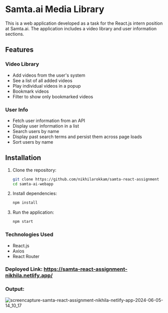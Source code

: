# Samta.ai Media Library















This is a web application developed as a task for the React.js intern position at Samta.ai. The application includes a video library and user information sections.

## Features

### Video Library
- Add videos from the user's system
- See a list of all added videos
- Play individual videos in a popup
- Bookmark videos
- Filter to show only bookmarked videos

### User Info
- Fetch user information from an API
- Display user information in a list
- Search users by name
- Display past search terms and persist them across page loads
- Sort users by name

## Installation

1. Clone the repository:
   ```bash
   git clone https://github.com/nikhilarokkam/samta-react-assignment
   cd samta-ai-webapp
   
2. Install dependencies:
   ```bash
   npm install
   
3. Run the application:
   ```bash
   npm start

### Technologies Used
- React.js
- Axios
- React Router

### Deployed Link: https://samta-react-assignment-nikhila.netlify.app/

### Output:
![screencapture-samta-react-assignment-nikhila-netlify-app-2024-06-05-14_10_17](https://github.com/nikhilarokkam/samta-react-assignment/assets/115566678/80d20a3d-96e7-4446-8c9f-40824b641057)
